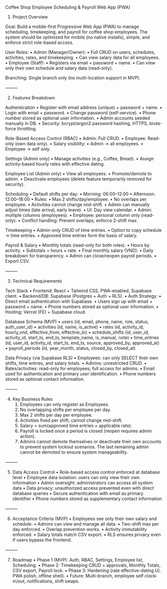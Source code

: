Coffee Shop Employee Scheduling & Payroll Web App (PWA)

1. Project Overview

Goal:
Build a mobile-first Progressive Web App (PWA) to manage scheduling, timekeeping, and payroll for coffee shop employees. The system should be optimized for mobile (no native installs), simple, and enforce strict role-based access.

User Roles:
	•	Admin (Manager/Owner):
	•	Full CRUD on users, schedules, activities, rates, and timekeeping.
	•	Can view salary data for all employees.
	•	Employee (Staff):
	•	Registers via email + password + name.
	•	Can view only their own schedule and salary data (read-only).

Branching:
Single branch only (no multi-location support in MVP).

⸻

2. Features Breakdown

Authentication
	•	Register with email address (unique) + password + name.
	•	Login with email + password.
	•	Change password (self-service).
	•	Phone number stored as optional user information.
	•	Admin accounts seeded manually in DB.
	•	Security: bcrypt/argon2 password hashing, HTTPS, brute-force throttling.

Role-Based Access Control (RBAC)
	•	Admin: Full CRUD.
	•	Employee: Read-only (own data only).
	•	Salary visibility:
	•	Admin → all employees.
	•	Employee → self only.

Settings (Admin only)
	•	Manage activities (e.g., Coffee, Bread).
	•	Assign activity-based hourly rates with effective dating.

Employee List (Admin only)
	•	View all employees.
	•	Promote/demote to admin.
	•	Deactivate employees (delete feature temporarily removed for security).

Scheduling
	•	Default shifts per day:
	•	Morning: 06:00–12:00
	•	Afternoon: 12:00–18:00
	•	Rules:
	•	Max 2 shifts/day/employee.
	•	No overlaps per employee.
	•	Activities cannot change mid-shift.
	•	Admin can manually adjust times (late arrival, early leave).
	•	UI: Day view calendar.
	•	Admin: multiple columns (employees).
	•	Employee: personal column only (read-only).
	•	Conflict handling: Prevent overlaps, enforce 2-shift max.

Timekeeping
	•	Admin-only CRUD of time entries.
	•	Option to copy schedule → time entries.
	•	Approved time entries form the basis of salary.

Payroll & Salary
	•	Monthly totals (read-only for both roles).
	•	Hours by activity.
	•	Subtotals = hours × rate.
	•	Final monthly salary (VND).
	•	Daily breakdown for transparency.
	•	Admin can close/reopen payroll periods.
	•	Export CSV.

⸻

3. Technical Requirements

Tech Stack
	•	Frontend: React + Tailwind CSS, PWA-enabled, Supabase client.
	•	Backend/DB: Supabase (Postgres + Auth + RLS).
	•	Auth Strategy:
	•	Direct email authentication with Supabase.
	•	Users sign up with email + password + name.
	•	Phone numbers stored as optional user information.
	•	Hosting: Vercel (FE) + Supabase cloud.

Database Schema (MVP)
	•	users (id, email, phone, name, role, status, auth_user_id)
	•	activities (id, name, is_active)
	•	rates (id, activity_id, hourly_vnd, effective_from, effective_to)
	•	schedule_shifts (id, user_id, activity_id, start_ts, end_ts, template_name, is_manual, note)
	•	time_entries (id, user_id, activity_id, start_ts, end_ts, source, approved_by, approved_at)
	•	payroll_periods (id, year_month, status, closed_by, closed_at)

Data Privacy (via Supabase RLS)
	•	Employees: can only SELECT their own shifts, time entries, and salary totals.
	•	Admins: unrestricted CRUD.
	•	Rates/activities: read-only for employees; full access for admins.
	•	Email used for authentication and primary user identification.
	•	Phone numbers stored as optional contact information.

⸻

4. Key Business Rules
	1.	Employees can only register as Employees.
	2.	No overlapping shifts per employee per day.
	3.	Max 2 shifts per day per employee.
	4.	Activities fixed per shift; cannot change mid-shift.
	5.	Salary = sum(approved time entries × applicable rate).
	6.	Payroll is locked once a period is closed (reopen requires admin action).
	7.	Admins cannot demote themselves or deactivate their own accounts to prevent system lockout scenarios. The last remaining admin cannot be demoted to ensure system manageability.

⸻

5. Data Access Control
	•	Role-based access control enforced at database level
	•	Employee data isolation: users can only view their own information
	•	Admin oversight: administrators can access all system data
	•	Data privacy: unauthorized access prevented even with direct database queries
	•	Secure authentication with email as primary identifier
	•	Phone numbers stored as supplementary contact information

⸻

6. Acceptance Criteria (MVP)
	•	Employees see only their own salary and schedule.
	•	Admins can view and manage all data.
	•	Two-shift max per day enforced.
	•	Overlap prevention works.
	•	Activity immutability enforced.
	•	Salary totals match CSV export.
	•	RLS ensures privacy even if users bypass the frontend.

⸻

7. Roadmap
	•	Phase 1 (MVP): Auth, RBAC, Settings, Employee list, Scheduling.
	•	Phase 2: Timekeeping CRUD + approvals, Monthly Totals, CSV export, Payroll lock.
	•	Phase 3: Hardening (rate effective-dating UI, PWA polish, offline shell).
	•	Future: Multi-branch, employee self clock-in/out, notifications, shift swaps.
